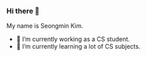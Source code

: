 ### Hi there 👋

My name is Seongmin Kim.
- 🔭 I’m currently working as a CS student. 
- 🌱 I’m currently learning a lot of CS subjects.


<!--
**matthewsmkim/matthewsmkim** is a ✨ _special_ ✨ repository because its `README.md` (this file) appears on your GitHub profile.

